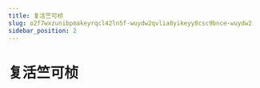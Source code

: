 ```yaml
---
title: 复活竺可桢
slug: o2f7wxzunibpmakeyrqcl42ln5f-wuydw2qvlia8yikeyy8csc9bnce-wuydw2
sidebar_position: 2
---
```



# 复活竺可桢

